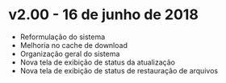 # v2.00 - 16 de junho de 2018
- Reformulação do sistema
- Melhoria no cache de download
- Organização geral do sistema
- Nova tela de exibição de status da atualização
- Nova tela de exibição de status de restauração de arquivos
